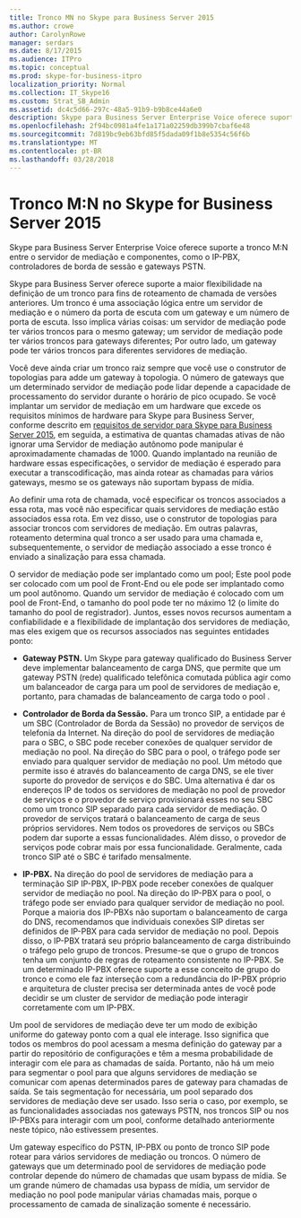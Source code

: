 ```yaml
---
title: Tronco MN no Skype para Business Server 2015
ms.author: crowe
author: CarolynRowe
manager: serdars
ms.date: 8/17/2015
ms.audience: ITPro
ms.topic: conceptual
ms.prod: skype-for-business-itpro
localization_priority: Normal
ms.collection: IT_Skype16
ms.custom: Strat_SB_Admin
ms.assetid: dc4c5d66-297c-48a5-91b9-b9b8ce44a6e0
description: Skype para Business Server Enterprise Voice oferece suporte a tronco M:N entre o servidor de mediação e componentes, como o IP-PBX, controladores de borda de sessão e gateways PSTN.
ms.openlocfilehash: 2f94bc0981a4fe1a171a02259db399b7cbaf6e48
ms.sourcegitcommit: 7d819bc9eb63bfd85f5dada09f1b8e5354c56f6b
ms.translationtype: MT
ms.contentlocale: pt-BR
ms.lasthandoff: 03/28/2018
---
```

# <a name="mn-trunk-in-skype-for-business-server-2015"></a>Tronco M:N no Skype for Business Server 2015
 
Skype para Business Server Enterprise Voice oferece suporte a tronco M:N entre o servidor de mediação e componentes, como o IP-PBX, controladores de borda de sessão e gateways PSTN.
  
Skype para Business Server oferece suporte a maior flexibilidade na definição de um tronco para fins de roteamento de chamada de versões anteriores. Um tronco é uma associação lógica entre um servidor de mediação e o número da porta de escuta com um gateway e um número de porta de escuta. Isso implica várias coisas: um servidor de mediação pode ter vários troncos para o mesmo gateway; um servidor de mediação pode ter vários troncos para gateways diferentes; Por outro lado, um gateway pode ter vários troncos para diferentes servidores de mediação.
  
Você deve ainda criar um tronco raiz sempre que você use o construtor de topologias para adde um gateway à topologia. O número de gateways que um determinado servidor de mediação pode lidar depende a capacidade de processamento do servidor durante o horário de pico ocupado. Se você implantar um servidor de mediação em um hardware que excede os requisitos mínimos de hardware para Skype para Business Server, conforme descrito em [requisitos de servidor para Skype para Business Server 2015](../../plan-your-deployment/requirements-for-your-environment/server-requirements.md), em seguida, a estimativa de quantas chamadas ativas de não ignorar uma Servidor de mediação autônomo pode manipular é aproximadamente chamadas de 1000. Quando implantado na reunião de hardware essas especificações, o servidor de mediação é esperado para executar a transcodificação, mas ainda rotear as chamadas para vários gateways, mesmo se os gateways não suportam bypass de mídia.
  
Ao definir uma rota de chamada, você especificar os troncos associados a essa rota, mas você não especificar quais servidores de mediação estão associados essa rota. Em vez disso, use o construtor de topologias para associar troncos com servidores de mediação. Em outras palavras, roteamento determina qual tronco a ser usado para uma chamada e, subsequentemente, o servidor de mediação associado a esse tronco é enviado a sinalização para essa chamada.
  
O servidor de mediação pode ser implantado como um pool; Este pool pode ser colocado com um pool de Front-End ou ele pode ser implantado como um pool autônomo. Quando um servidor de mediação é colocado com um pool de Front-End, o tamanho do pool pode ter no máximo 12 (o limite do tamanho do pool de registrador). Juntos, esses novos recursos aumentam a confiabilidade e a flexibilidade de implantação dos servidores de mediação, mas eles exigem que os recursos associados nas seguintes entidades ponto:
  
- **Gateway PSTN.** Um Skype para gateway qualificado do Business Server deve implementar balanceamento de carga DNS, que permite que um gateway PSTN (rede) qualificado telefônica comutada pública agir como um balanceador de carga para um pool de servidores de mediação e, portanto, para chamadas de balanceamento de carga todo o pool .
    
- **Controlador de Borda da Sessão.** Para um tronco SIP, a entidade par é um SBC (Controlador de Borda da Sessão) no provedor de serviços de telefonia da Internet. Na direção do pool de servidores de mediação para o SBC, o SBC pode receber conexões de qualquer servidor de mediação no pool. Na direção do SBC para o pool, o tráfego pode ser enviado para qualquer servidor de mediação no pool. Um método que permite isso é através do balanceamento de carga DNS, se ele tiver suporte do provedor de serviços e do SBC. Uma alternativa é dar os endereços IP de todos os servidores de mediação no pool de provedor de serviços e o provedor de serviço provisionará esses no seu SBC como um tronco SIP separado para cada servidor de mediação. O provedor de serviços tratará o balanceamento de carga de seus próprios servidores. Nem todos os provedores de serviços ou SBCs podem dar suporte a essas funcionalidades. Além disso, o provedor de serviços pode cobrar mais por essa funcionalidade. Geralmente, cada tronco SIP até o SBC é tarifado mensalmente.
    
- **IP-PBX.** Na direção do pool de servidores de mediação para a terminação SIP IP-PBX, IP-PBX pode receber conexões de qualquer servidor de mediação no pool. Na direção do IP-PBX para o pool, o tráfego pode ser enviado para qualquer servidor de mediação no pool. Porque a maioria dos IP-PBXs não suportam o balanceamento de carga do DNS, recomendamos que individuais conexões SIP diretas ser definidos de IP-PBX para cada servidor de mediação no pool. Depois disso, o IP-PBX tratará seu próprio balanceamento de carga distribuindo o tráfego pelo grupo de troncos. Presume-se que o grupo de troncos tenha um conjunto de regras de roteamento consistente no IP-PBX. Se um determinado IP-PBX oferece suporte a esse conceito de grupo do tronco e como ele faz interseção com a redundância do IP-PBX próprio e arquitetura de cluster precisa ser determinada antes de você pode decidir se um cluster de servidor de mediação pode interagir corretamente com um IP-PBX.
    
Um pool de servidores de mediação deve ter um modo de exibição uniforme do gateway ponto com a qual ele interage. Isso significa que todos os membros do pool acessam a mesma definição do gateway par a partir do repositório de configurações e têm a mesma probabilidade de interagir com ele para as chamadas de saída. Portanto, não há um meio para segmentar o pool para que alguns servidores de mediação se comunicar com apenas determinados pares de gateway para chamadas de saída. Se tais segmentação for necessária, um pool separado dos servidores de mediação deve ser usado. Isso seria o caso, por exemplo, se as funcionalidades associadas nos gateways PSTN, nos troncos SIP ou nos IP-PBXs para interagir com um pool, conforme detalhado anteriormente neste tópico, não estivessem presentes.
  
Um gateway específico do PSTN, IP-PBX ou ponto de tronco SIP pode rotear para vários servidores de mediação ou troncos. O número de gateways que um determinado pool de servidores de mediação pode controlar depende do número de chamadas que usam bypass de mídia. Se um grande número de chamadas usa bypass de mídia, um servidor de mediação no pool pode manipular várias chamadas mais, porque o processamento de camada de sinalização somente é necessário. 
  


